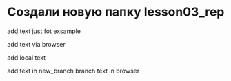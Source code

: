 ﻿# Создали новую папку lesson03_rep

add text just fot exsample


add text via browser


add local text

add text in new_branch branch
text in browser
